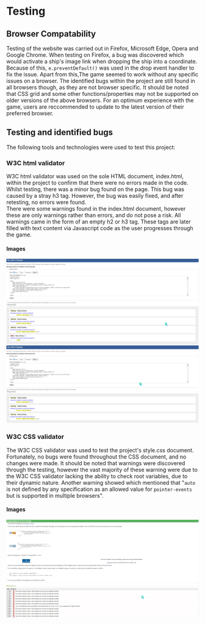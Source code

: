 # Testing
## Browser Compatability
Testing of the website was carried out in Firefox, Microsoft Edge, Opera and Google Chrome. When testing on Firefox, a bug was discovered which would activate a ship's image link when dropping the ship into a coordinate. Because of this, ```e.preventDefault()``` was used in the drop event handler to fix the issue.
Apart from this,The game seemed to work without any specific issues on a browser. The identified bugs within the project are still found in all browsers though, as they are not browser specific.
It should be noted that CSS grid and some other functions/properties may not be supported on older versions of the above browsers. For an optimum experience with the game, users are reccommended to update to the latest version of their preferred browser.
## Testing and identified bugs
The following tools and technologies were used to test this project:
### **W3C html validator**
W3C html validator was used on the sole HTML document, index.html, within the project to confirm that there were no errors made in the code. Whilst testing, there was a minor bug found on the page. This bug was caused by a stray h3 tag. However, the bug was easily fixed, and after retesting, no errors were found.  
There were some warnings found in the index.html document, however these are only warnings rather than errors, and do not pose a risk. All warnings came in the form of an empty h2 or h3 tag. These tags are later filled with text content via Javascript code as the user progresses through the game.
#### **Images**  
  ![W3C test image before testing bugs on index.html](assets/code-screenshots/w3c-html-validation-testing-before.png "W3C test before testing bugs on index.html")
  ![W3C test image after testing bugs on index.html](assets/code-screenshots/w3c-html-validation-testing-after.png "W3C test after testing bugs on index.html")
### **W3C CSS validator**
The W3C CSS validator was used to test the project's style.css document. 
Fortunately, no bugs were found throughout the CSS document, and no changes were made. It should be noted that warnings were discovered through the testing, however the vast majority of these warning were due to the W3C CSS validator lacking the ability to check root variables, due to their dynamic nature. Another warning showed which mentioned that "```auto``` is not defined by any specification as an allowed value for ```pointer-events``` but is supported in multiple browsers".
#### **Images**
  ![Image of W3C test on style.css](assets/code-screenshots/w3c-css-validation-testing.png "W3C test on style.css")